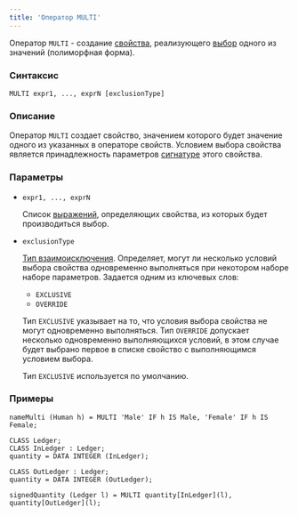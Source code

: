 ```yaml
---
title: 'Оператор MULTI'
---
```


Оператор `MULTI` - создание [свойства](Properties.md), реализующего [выбор](Selection_CASE_IF_MULTI_OVERRIDE_EXCLUSIVE.md#single) одного из значений (полиморфная форма).

### Синтаксис

```
MULTI expr1, ..., exprN [exclusionType]
```

### Описание

Оператор `MULTI` создает свойство, значением которого будет значение одного из указанных в операторе свойств. Условием выбора свойства является принадлежность параметров [сигнатуре](ISCLASS_operator) этого свойства. 

### Параметры

- `expr1, ..., exprN` 

    Список [выражений](Expression.md), определяющих свойства, из которых будет производиться выбор.

- `exclusionType`

    [Тип взаимоисключения](Selection_CASE_IF_MULTI_OVERRIDE_EXCLUSIVE.md#exclusive). Определяет, могут ли несколько условий выбора свойства одновременно выполняться при некотором наборе наборе параметров. Задается одним из ключевых слов:

    - `EXCLUSIVE`
    - `OVERRIDE`

  Тип `EXCLUSIVE` указывает на то, что условия выбора свойства не могут одновременно выполняться. Тип `OVERRIDE` допускает несколько одновременно выполняющихся условий, в этом случае будет выбрано первое в списке свойство с выполняющимся условием выбора. 

    Тип `EXCLUSIVE` используется по умолчанию.

### Примеры

```lsf
nameMulti (Human h) = MULTI 'Male' IF h IS Male, 'Female' IF h IS Female;

CLASS Ledger;
CLASS InLedger : Ledger;
quantity = DATA INTEGER (InLedger);

CLASS OutLedger : Ledger;
quantity = DATA INTEGER (OutLedger);

signedQuantity (Ledger l) = MULTI quantity[InLedger](l), quantity[OutLedger](l);
```
